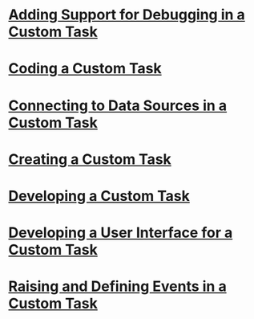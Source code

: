 # [Adding Support for Debugging in a Custom Task](adding-support-for-debugging-in-a-custom-task.md)
# [Coding a Custom Task](coding-a-custom-task.md)
# [Connecting to Data Sources in a Custom Task](connecting-to-data-sources-in-a-custom-task.md)
# [Creating a Custom Task](creating-a-custom-task.md)
# [Developing a Custom Task](developing-a-custom-task.md)
# [Developing a User Interface for a Custom Task](developing-a-user-interface-for-a-custom-task.md)
# [Raising and Defining Events in a Custom Task](raising-and-defining-events-in-a-custom-task.md)
